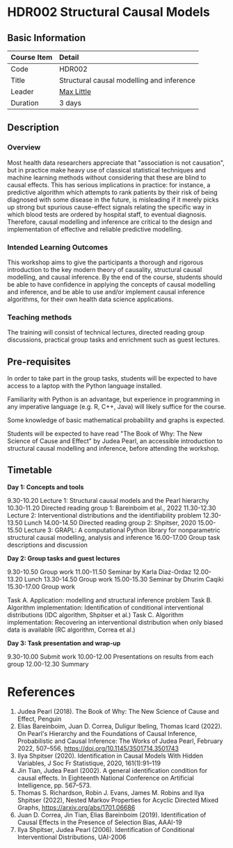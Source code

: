 # HDR002 Structural Causal Models

## Basic Information

| Course Item | Detail |
| :---- | :------ |
| Code | HDR002 |
| Title | Structural causal modelling and inference |
| Leader | [Max Little](http://www.maxlittle.net/home/index.php) |
| Duration | 3 days |

## Description

### Overview 

Most health data researchers appreciate that "association is not causation", but in practice make heavy use of classical statistical techniques and machine learning methods without considering that these are blind to causal effects. This has serious implications in practice: for instance, a predictive algorithm which attempts to rank patients by their risk of being diagnosed with some disease in the future, is misleading if it merely picks up strong but spurious cause-effect signals relating the specific way in which blood tests are ordered by hospital staff, to eventual diagnosis. Therefore, causal modelling and inference are critical to the design and implementation of effective and reliable predictive modelling.

### Intended Learning Outcomes

This workshop aims to give the participants a thorough and rigorous introduction to the key modern theory of causality, structural causal modelling, and causal inference. By the end of the course, students should be able to have confidence in applying the concepts of causal modelling and inference, and be able to use and/or implement causal inference algorithms, for their own health data science applications.

### Teaching methods

The training will consist of technical lectures, directed reading
group discussions, practical group tasks and enrichment such as guest
lectures.

## Pre-requisites

In order to take part in the group tasks, students will be expected to have access to a laptop with the Python language installed.

Familiarity with Python is an advantage, but experience in programming in any imperative language (e.g. R, C++, Java) will likely suffice for
the course.

Some knowledge of basic mathematical probability and
graphs is expected. 

Students will be expected to have read "The Book of Why: The New Science of Cause and Effect" by Judea Pearl, an accessible introduction to structural causal modelling and inference, before attending the workshop.

## Timetable

**Day 1: Concepts and tools**

9.30-10.20 Lecture 1: Structural causal models and the Pearl hierarchy
10.30-11.20 Directed reading group 1: Bareinboim et al., 2022
11.30-12.30 Lecture 2: Interventional distributions and the
identifiability problem
12.30-13.50 Lunch
14.00-14.50 Directed reading group 2: Shpitser, 2020
15.00-15.50 Lecture 3: GRAPL: A computational Python library for
nonparametric structural causal modelling, analysis and inference
16.00-17.00 Group task descriptions and discussion

**Day 2: Group tasks and guest lectures**

 9.30-10.50 Group work
11.00-11.50 Seminar by Karla Diaz-Ordaz
12.00-13.20 Lunch
13.30-14.50 Group work
15.00-15.30 Seminar by Dhurim Caqiki
15.30-17.00 Group work

Task A. Application: modelling and structural inference problem
Task B. Algorithm implementation: Identification of conditional
interventional distributions (IDC algorithm, Shpitser et al.)
Task C. Algorithm implementation: Recovering an interventional
distribution when only biased data is available (RC algorithm, Correa
et al.)

**Day 3: Task presentation and wrap-up**

9.30-10.00 Submit work
10.00-12.00 Presentations on results from each group
12.00-12.30 Summary

# References 
1. Judea Pearl (2018). The Book of Why: The New Science of Cause and Effect, Penguin
2. Elias Bareinboim, Juan D. Correa, Duligur Ibeling, Thomas Icard (2022). On Pearl's Hierarchy and the Foundations of Causal Inference, Probabilistic and Causal Inference: The Works of Judea Pearl, February 2022, 507–556, https://doi.org/10.1145/3501714.3501743
3. Ilya Shpitser (2020). Identification in Causal Models With Hidden Variables, J Soc Fr Statistique, 2020, 161(1):91–119
4. Jin Tian, Judea Pearl (2002). A general identification condition for causal effects. In Eighteenth National Conference on Artificial Intelligence, pp. 567–573.
5. Thomas S. Richardson, Robin J. Evans, James M. Robins and Ilya Shpitser (2022), Nested Markov Properties for Acyclic Directed Mixed Graphs, https://arxiv.org/abs/1701.06686
6. Juan D. Correa, Jin Tian, Elias Bareinboim (2019). Identification of Causal Effects in the Presence of Selection Bias, AAAI-19
7. Ilya Shpitser, Judea Pearl (2006). Identification of Conditional Interventional Distributions, UAI-2006



